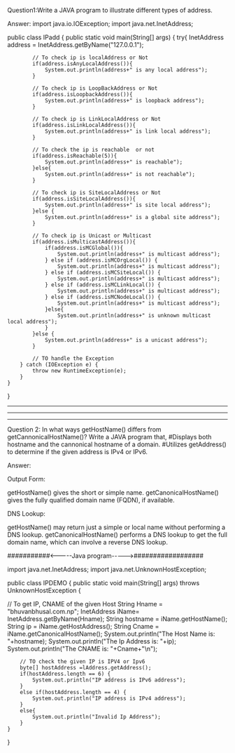 Question1:Write a JAVA program to illustrate different types of address.

Answer:
import java.io.IOException;
import java.net.InetAddress;

public class IPadd {
    public static void main(String[] args) {
        try{
            InetAddress address = InetAddress.getByName("127.0.0.1");
            
            // To check ip is localAddress or Not
            if(address.isAnyLocalAddress()){
                System.out.println(address+" is any local address");
            }
            
            // To check ip is LoopBackAddress or Not
            if(address.isLoopbackAddress()){
                System.out.println(address+" is loopback address");
            }
            
            // To check ip is LinkLocalAddress or Not
            if(address.isLinkLocalAddress()){
                System.out.println(address+" is link local address");
            }
            
            // To check the ip is reachable  or not
            if(address.isReachable(5)){
                System.out.println(address+" is reachable");
            }else{
                System.out.println(address+" is not reachable");
            }
            
            // To check ip is SiteLocalAddress or Not
            if(address.isSiteLocalAddress()){
                System.out.println(address+" is site local address");
            }else {
                System.out.println(address+" is a global site address");
            }
            
            // To check ip is Unicast or Multicast
            if(address.isMulticastAddress()){
                if(address.isMCGlobal()){
                    System.out.println(address+" is multicast address");
                } else if (address.isMCOrgLocal()) {
                    System.out.println(address+" is multicast address");
                } else if (address.isMCSiteLocal()) {
                    System.out.println(address+" is multicast address");
                } else if (address.isMCLinkLocal()) {
                    System.out.println(address+" is multicast address");
                } else if (address.isMCNodeLocal()) {
                    System.out.println(address+" is multicast address");
                }else{
                    System.out.println(address+" is unknown multicast local address");
                }
            }else {
                System.out.println(address+" is a unicast address");
            }
            
            // TO handle the Exception
        } catch (IOException e) {
            throw new RuntimeException(e);
        }
    }
}

---------------------------------------------------------------------------------------------------------------------------------------------------------------------------------------
---------------------------------------------------------------------------------------------------------------------------------------------------------------------------------------
---------------------------------------------------------------------------------------------------------------------------------------------------------------------------------------

Question 2: In what ways getHostName() differs from getCannonicalHostName()? Write a JAVA program that,
            #Displays both hostname and the cannonical hostname of a domain.
            #Utilizes getAddress() to determine if the given address is IPv4 or IPv6.

Answer:

Output Form:

getHostName() gives the short or simple name.
getCanonicalHostName() gives the fully qualified domain name (FQDN), if available.

DNS Lookup:

getHostName() may return just a simple or local name without performing a DNS lookup.
getCanonicalHostName() performs a DNS lookup to get the full domain name, which can involve a reverse DNS lookup.

###########<-----Java program----->##################

import java.net.InetAddress;
import java.net.UnknownHostException;

public class IPDEMO {
    public static void main(String[] args) throws UnknownHostException {

//        To get IP, CNAME of the given Host
        String Hname = "bhuvanbhusal.com.np";
        InetAddress iName= InetAddress.getByName(Hname);
        String hostname = iName.getHostName();
        String ip = iName.getHostAddress();
        String Cname = iName.getCanonicalHostName();
        System.out.println("The Host Name is: "+hostname);
        System.out.println("The Ip Address is: "+ip);
        System.out.println("The CNAME is: "+Cname+"\n");

        // TO check the given IP is IPV4 or Ipv6
        byte[] hostAddress =lAddress.getAddress();
        if(hostAddress.length == 6) {
            System.out.println("IP address is IPv6 address");
        }
        else if(hostAddress.length == 4) {
            System.out.println("IP address is IPv4 address");
        }
        else{
            System.out.println("Invalid Ip Address");
        }
    }
}
